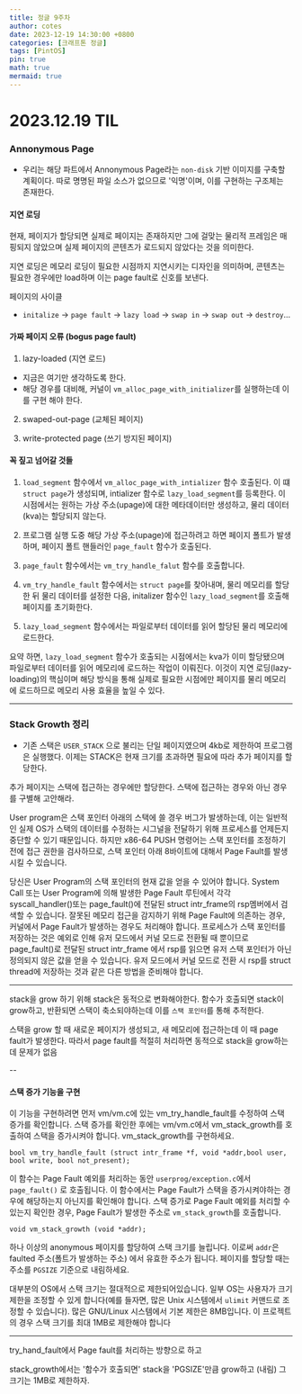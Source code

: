 ```yaml
---
title: 정글 9주차
author: cotes
date: 2023-12-19 14:30:00 +0800
categories: [크래프톤 정글]
tags: [PintOS]
pin: true
math: true
mermaid: true
---
```


# 2023.12.19 TIL

### Annonymous Page

- 우리는 해당 파트에서 Annonymous Page라는 `non-disk` 기반 이미지를 구축할 계획이다.
  따로 명명된 파일 소스가 없으므로 '익명'이며, 이를 구현하는 구조체는 존재한다.

#### 지연 로딩

현재, 페이지가 할당되면 실제로 페이지는 존재하지만 그에 걸맞는 물리적 프레임은 매핑되지 않았으며
실제 페이지의 콘텐츠가 로드되지 않았다는 것을 의미한다.

지연 로딩은 메모리 로딩이 필요한 시점까지 지연시키는 디자인을 의미하며,
콘텐츠는 필요한 경우에만 load하며 이는 page fault로 신호를 보낸다.

페이지의 사이클

- `initalize` -> `page fault` -> `lazy load` -> `swap in` -> `swap out` -> `destroy`...

#### 가짜 페이지 오류 (bogus page fault)

1. lazy-loaded (지연 로드)

- 지금은 여기만 생각하도록 한다.
- 해당 경우를 대비해, 커널이 `vm_alloc_page_with_initializer`를 실행하는데 이를 구현 해야 한다.

2. swaped-out-page (교체된 페이지)

3. write-protected page (쓰기 방지된 페이지)

#### 꼭 짚고 넘어갈 것들

1. `load_segment` 함수에서 `vm_alloc_page_with_intializer` 함수 호출된다.
   이 떄 `struct page`가 생성되며, intializer 함수로 `lazy_load_segment`를 등록한다.
   이 시점에서는 원하는 가상 주소(upage)에 대한 메타데이터만 생성하고, 물리 데이터(kva)는 할당되지 않는다.

2. 프로그램 실행 도중 해당 가상 주소(upage)에 접근하려고 하면 페이지 폴트가 발생하며, 페이지 폴트 핸들러인 `page_fault` 함수가 호출된다.

3. `page_fault` 함수에서는 `vm_try_handle_falut` 함수를 호출합니다.

4. `vm_try_handle_fault` 함수에서는 `struct page`를 찾아내며, 물리 메모리를 할당한 뒤 물리 데이터를 설정한 다음, initalizer 함수인 `lazy_load_segment`를 호출해 페이지를 초기화한다.

5. `lazy_load_segment` 함수에서는 파일로부터 데이터를 읽어 할당된 물리 메모리에 로드한다.

요약 하면, `lazy_load_segment` 함수가 호출되는 시점에서는 kva가 이미 할당됐으며 파일로부터 데이터를 읽어 메모리에 로드하는 작업이 이뤄진다. 이것이 지연 로딩(lazy-loading)의 핵심이며 해당 방식을 통해
실제로 필요한 시점에만 페이지를 물리 메모리에 로드하므로 메모리 사용 효율을 높일 수 있다.

---

### Stack Growth 정리

- 기존 스택은 `USER_STACK` 으로 불리는 단일 페이지였으며 4kb로 제한하여 프로그램은 실행했다.
  이제는 STACK은 현재 크기를 초과하면 필요에 따라 추가 페이지를 할당한다.

추가 페이지는 스택에 접근하는 경우에만 할당한다. 스택에 접근하는 경우와 아닌 경우를 구별해 고안해라.

User program은 스택 포인터 아래의 스택에 쓸 경우 버그가 발생하는데, 이는 일반적인 실제 OS가 스택의 데이터를 수정하는 시그널을 전달하기 위해 프로세스를 언제든지 중단할 수 있기 때문입니다. 하지만 x86-64 PUSH 명령어는 스택 포인터를 조정하기 전에 접근 권한을 검사하므로, 스택 포인터 아래 8바이트에 대해서 Page Fault를 발생시킬 수 있습니다.

당신은 User Program의 스택 포인터의 현재 값을 얻을 수 있어야 합니다. System Call 또는 User Program에 의해 발생한 Page Fault 루틴에서 각각 syscall_handler()또는 page_fault()에 전달된 struct intr_frame의 rsp멤버에서 검색할 수 있습니다.
잘못된 메모리 접근을 감지하기 위해 Page Fault에 의존하는 경우, 커널에서 Page Fault가 발생하는 경우도 처리해야 합니다. 프로세스가 스택 포인터를 저장하는 것은 예외로 인해 유저 모드에서 커널 모드로 전환될 때 뿐이므로 page_fault()로 전달된 struct intr_frame 에서 rsp를 읽으면 유저 스택 포인터가 아닌 정의되지 않은 값을 얻을 수 있습니다. 유저 모드에서 커널 모드로 전환 시 rsp를 struct thread에 저장하는 것과 같은 다른 방법을 준비해야 합니다.

---

stack을 grow 하기 위해 stack은 동적으로 변화해야한다.
함수가 호출되면 stack이 grow하고, 반환되면 스택이 축소되야하는데 이를 `스택 포인터`를 통해 추적한다.

스택을 grow 할 때 새로운 페이지가 생성되고, 새 메모리에 접근하는데 이 때 page fault가 발생한다.
따라서 page fault를 적절히 처리하면 동적으로 stack을 grow하는데 문제가 없음

--

#### 스택 증가 기능을 구현

이 기능을 구현하려면 먼저 vm/vm.c에 있는 vm_try_handle_fault를 수정하여 스택 증가를 확인합니다. 스택 증가를 확인한 후에는 vm/vm.c에서 vm_stack_growth를 호출하여 스택을 증가시켜야 합니다. vm_stack_growth를 구현하세요.

`bool vm_try_handle_fault (struct intr_frame *f, void *addr,bool user, bool write, bool not_present);`

이 함수는 Page Fault 예외를 처리하는 동안 `userprog/exception.c`에서 `page_fault()` 로 호출됩니다. 이 함수에서는 Page Fault가 스택을 증가시켜야하는 경우에 해당하는지 아닌지를 확인해야 합니다. 스택 증가로 Page Fault 예외를 처리할 수 있는지 확인한 경우, Page Fault가 발생한 주소로 `vm_stack_growth`를 호출합니다.

`void vm_stack_growth (void *addr);`

하나 이상의 anonymous 페이지를 할당하여 스택 크기를 늘립니다. 이로써 `addr`은 faulted 주소(폴트가 발생하는 주소) 에서 유효한 주소가 됩니다. 페이지를 할당할 때는 주소를 `PGSIZE` 기준으로 내림하세요.

대부분의 OS에서 스택 크기는 절대적으로 제한되어있습니다. 일부 OS는 사용자가 크기 제한을 조정할 수 있게 합니다(예를 들자면, 많은 Unix 시스템에서 `ulimit` 커맨드로 조정할 수 있습니다). 많은 GNU/Linux 시스템에서 기본 제한은 8MB입니다. 이 프로젝트의 경우 스택 크기를 최대 1MB로 제한해야 합니다

---

try_hand_fault에서 Page fault를 처리하는 방향으로 하고

stack_growth에서는 '함수가 호출되면' stack을 'PGSIZE'만큼 grow하고 (내림) 그 크기는 1MB로 제한하자.
